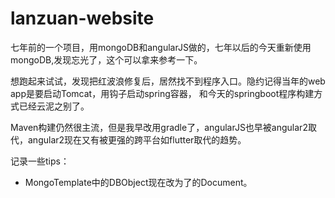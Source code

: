 # lanzuan-website

七年前的一个项目，用mongoDB和angularJS做的，七年以后的今天重新使用mongoDB,发现忘光了，这个可以拿来参考一下。

想跑起来试试，发现把红波浪修复后，居然找不到程序入口。隐约记得当年的web app是要启动Tomcat，用钩子启动spring容器，
和今天的springboot程序构建方式已经云泥之别了。

Maven构建仍然很主流，但是我早改用gradle了，angularJS也早被angular2取代，angular2现在又有被更强的跨平台如flutter取代的趋势。

记录一些tips：

* MongoTemplate中的DBObject现在改为了的Document。
